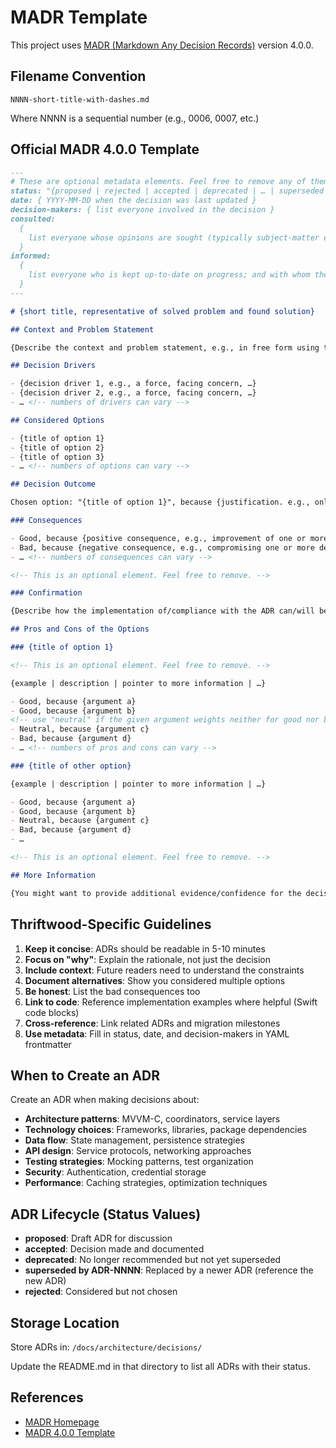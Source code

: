 # MADR Template

This project uses [MADR (Markdown Any Decision Records)](https://adr.github.io/madr/) version 4.0.0.

## Filename Convention

`NNNN-short-title-with-dashes.md`

Where NNNN is a sequential number (e.g., 0006, 0007, etc.)

## Official MADR 4.0.0 Template

```markdown
---
# These are optional metadata elements. Feel free to remove any of them.
status: "{proposed | rejected | accepted | deprecated | … | superseded by ADR-0123}"
date: { YYYY-MM-DD when the decision was last updated }
decision-makers: { list everyone involved in the decision }
consulted:
  {
    list everyone whose opinions are sought (typically subject-matter experts); and with whom there is a two-way communication,
  }
informed:
  {
    list everyone who is kept up-to-date on progress; and with whom there is a one-way communication,
  }
---

# {short title, representative of solved problem and found solution}

## Context and Problem Statement

{Describe the context and problem statement, e.g., in free form using two to three sentences or in the form of an illustrative story. You may want to articulate the problem in form of a question and add links to collaboration boards or issue management systems.}

## Decision Drivers

- {decision driver 1, e.g., a force, facing concern, …}
- {decision driver 2, e.g., a force, facing concern, …}
- … <!-- numbers of drivers can vary -->

## Considered Options

- {title of option 1}
- {title of option 2}
- {title of option 3}
- … <!-- numbers of options can vary -->

## Decision Outcome

Chosen option: "{title of option 1}", because {justification. e.g., only option, which meets k.o. criterion decision driver | which resolves force {force} | … | comes out best (see below)}.

### Consequences

- Good, because {positive consequence, e.g., improvement of one or more desired qualities, …}
- Bad, because {negative consequence, e.g., compromising one or more desired qualities, …}
- … <!-- numbers of consequences can vary -->

<!-- This is an optional element. Feel free to remove. -->

### Confirmation

{Describe how the implementation of/compliance with the ADR can/will be confirmed. Are the design that was decided for and its implementation in line with the decision made? E.g., a design/code review or a test with a library such as ArchUnit can help validate this. Note that although we classify this element as optional, it is included in many ADRs.}

## Pros and Cons of the Options

### {title of option 1}

<!-- This is an optional element. Feel free to remove. -->

{example | description | pointer to more information | …}

- Good, because {argument a}
- Good, because {argument b}
<!-- use "neutral" if the given argument weights neither for good nor bad -->
- Neutral, because {argument c}
- Bad, because {argument d}
- … <!-- numbers of pros and cons can vary -->

### {title of other option}

{example | description | pointer to more information | …}

- Good, because {argument a}
- Good, because {argument b}
- Neutral, because {argument c}
- Bad, because {argument d}
- …

<!-- This is an optional element. Feel free to remove. -->

## More Information

{You might want to provide additional evidence/confidence for the decision outcome here and/or document the team agreement on the decision and/or define when/how this decision should be realized and if/when it should be re-visited. Links to other decisions and resources might appear here as well.}
```

## Thriftwood-Specific Guidelines

1. **Keep it concise**: ADRs should be readable in 5-10 minutes
2. **Focus on "why"**: Explain the rationale, not just the decision
3. **Include context**: Future readers need to understand the constraints
4. **Document alternatives**: Show you considered multiple options
5. **Be honest**: List the bad consequences too
6. **Link to code**: Reference implementation examples where helpful (Swift code blocks)
7. **Cross-reference**: Link related ADRs and migration milestones
8. **Use metadata**: Fill in status, date, and decision-makers in YAML frontmatter

## When to Create an ADR

Create an ADR when making decisions about:

- **Architecture patterns**: MVVM-C, coordinators, service layers
- **Technology choices**: Frameworks, libraries, package dependencies
- **Data flow**: State management, persistence strategies
- **API design**: Service protocols, networking approaches
- **Testing strategies**: Mocking patterns, test organization
- **Security**: Authentication, credential storage
- **Performance**: Caching strategies, optimization techniques

## ADR Lifecycle (Status Values)

- **proposed**: Draft ADR for discussion
- **accepted**: Decision made and documented
- **deprecated**: No longer recommended but not yet superseded
- **superseded by ADR-NNNN**: Replaced by a newer ADR (reference the new ADR)
- **rejected**: Considered but not chosen

## Storage Location

Store ADRs in: `/docs/architecture/decisions/`

Update the README.md in that directory to list all ADRs with their status.

## References

- [MADR Homepage](https://adr.github.io/madr/)
- [MADR 4.0.0 Template](https://github.com/adr/madr/blob/4.0.0/template/adr-template.md)
